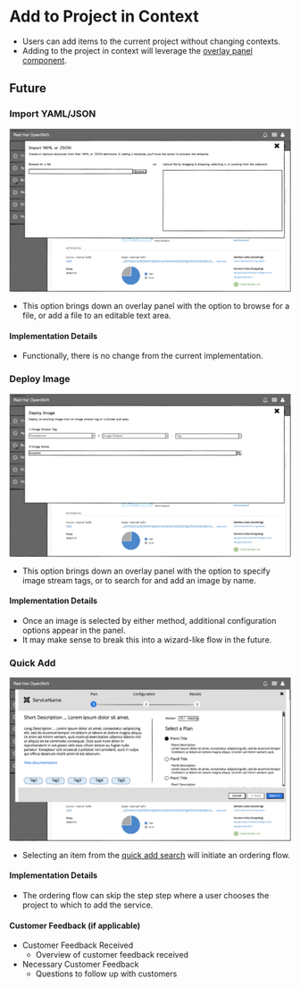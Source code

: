 

# Add to Project in Context

- Users can add items to the current project without changing contexts.
- Adding to the project in context will leverage the [overlay panel component](http://openshift.github.io/openshift-origin-design/web-console/4-patterns/overlay-panel).

## Future

### Import YAML/JSON
![template](img/import_yaml.png)
  - This option brings down an overlay panel with the option to browse for a file, or add a file to an editable text area.


#### Implementation Details
  - Functionally, there is no change from the current implementation.

### Deploy Image
![template](img/deploy_image.png)
  - This option brings down an overlay panel with the option to specify image stream tags, or to search for and add an image by name.


#### Implementation Details
  - Once an image is selected by either method, additional configuration options appear in the panel.
  - It may make sense to break this into a wizard-like flow in the future.

### Quick Add
![template](img/order_flow.png)
  - Selecting an item from the [quick add search](overview.md/#quick-add-search) will initiate an ordering flow.

#### Implementation Details
  - The ordering flow can skip the step step where a user chooses the project to which to add the service.


#### Customer Feedback (if applicable)
- Customer Feedback Received
  - Overview of customer feedback received
- Necessary Customer Feedback
  - Questions to follow up with customers
